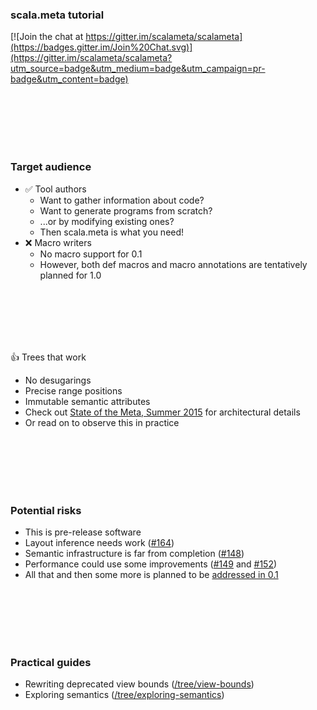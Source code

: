 ### scala.meta tutorial

[![Join the chat at https://gitter.im/scalameta/scalameta](https://badges.gitter.im/Join%20Chat.svg)](https://gitter.im/scalameta/scalameta?utm_source=badge&utm_medium=badge&utm_campaign=pr-badge&utm_content=badge)

<br/>
<br/>
<br/>
<br/>
<br/>

### Target audience

  * :white_check_mark: Tool authors
    * Want to gather information about code?
    * Want to generate programs from scratch?
    * ...or by modifying existing ones?
    * Then scala.meta is what you need!
  * :x: Macro writers
    * No macro support for 0.1
    * However, both def macros and macro annotations are tentatively planned for 1.0

<br/>
<br/>
<br/>
<br/>
<br/>

:+1: Trees that work
  * No desugarings
  * Precise range positions
  * Immutable semantic attributes
  * Check out [State of the Meta, Summer 2015](http://scalamacros.org/paperstalks/2015-06-09-StateOfTheMetaSummer2015.pdf) for architectural details
  * Or read on to observe this in practice

<br/>
<br/>
<br/>
<br/>
<br/>

### Potential risks
  * This is pre-release software
  * Layout inference needs work ([#164](https://github.com/scalameta/scalameta/issues/164))
  * Semantic infrastructure is far from completion ([#148](https://github.com/scalameta/scalameta/issues/148))
  * Performance could use some improvements ([#149](https://github.com/scalameta/scalameta/issues/149#issuecomment-110476298) and [#152](https://github.com/scalameta/scalameta/issues/152))
  * All that and then some more is planned to be [addressed in 0.1](https://github.com/scalameta/scalameta/milestones/0.1)

<br/>
<br/>
<br/>
<br/>
<br/>

### Practical guides
  * Rewriting deprecated view bounds ([/tree/view-bounds](https://github.com/scalameta/tutorial/tree/6dc51fc68e9ad235a0ea2215bbc725695b65a9e9))
  * Exploring semantics ([/tree/exploring-semantics](https://github.com/scalameta/tutorial/tree/44c662532f1528e76dfcf0adc68f307e6e051947))

<br/>
<br/>
<br/>
<br/>
<br/>
